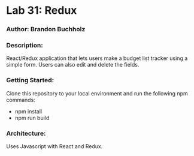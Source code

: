 # Lab 31:  Redux

### Author: Brandon Buchholz

### Description:
React/Redux application that lets users make a budget list tracker using a simple form.
Users can also edit and delete the fields.

### Getting Started:
Clone this repository to your local environment and run the following npm commands:
- npm install
- npm run build

### Architecture:
Uses Javascript with React and Redux. 
